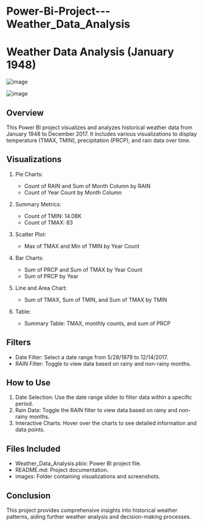 # Power-Bi-Project---Weather_Data_Analysis

# Weather Data Analysis (January 1948)

![image](https://github.com/user-attachments/assets/2af3e7d4-200d-43af-bca5-066a7276efa6)

![image](https://github.com/user-attachments/assets/c4246dc1-c56c-45f1-aab2-17152aee9053)



## Overview

This Power BI project visualizes and analyzes historical weather data from January 1948 to December 2017. It includes various visualizations to display temperature (TMAX, TMIN), precipitation (PRCP), and rain data over time.

## Visualizations

1. Pie Charts:
   - Count of RAIN and Sum of Month Column by RAIN
   - Count of Year Count by Month Column

2. Summary Metrics:
   - Count of TMIN: 14.08K
   - Count of TMAX: 83

3. Scatter Plot:
   - Max of TMAX and Min of TMIN by Year Count

4. Bar Charts:
   - Sum of PRCP and Sum of TMAX by Year Count
   - Sum of PRCP by Year

5. Line and Area Chart:
   - Sum of TMAX, Sum of TMIN, and Sum of TMAX by TMIN

6. Table:
   - Summary Table: TMAX, monthly counts, and sum of PRCP

## Filters

- Date Filter: Select a date range from 5/28/1979 to 12/14/2017.
- RAIN Filter: Toggle to view data based on rainy and non-rainy months.

## How to Use

1. Date Selection: Use the date range slider to filter data within a specific period.
2. Rain Data: Toggle the RAIN filter to view data based on rainy and non-rainy months.
3. Interactive Charts: Hover over the charts to see detailed information and data points.

## Files Included

- Weather_Data_Analysis.pbix: Power BI project file.
- README.md: Project documentation.
- images: Folder containing visualizations and screenshots.

## Conclusion

This project provides comprehensive insights into historical weather patterns, aiding further weather analysis and decision-making processes.

